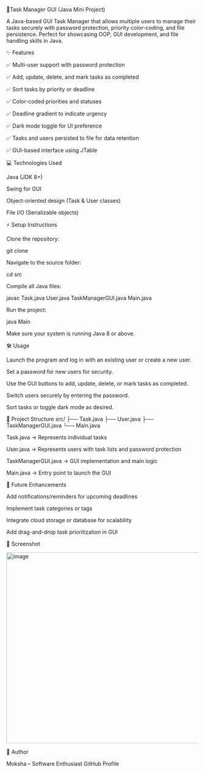 🌟Task Manager GUI (Java Mini Project)

A Java-based GUI Task Manager that allows multiple users to manage their tasks securely with password protection, priority color-coding, and file persistence. Perfect for showcasing OOP, GUI development, and file handling skills in Java.

✨ Features

✅ Multi-user support with password protection

✅ Add, update, delete, and mark tasks as completed

✅ Sort tasks by priority or deadline

✅ Color-coded priorities and statuses

✅ Deadline gradient to indicate urgency

✅ Dark mode toggle for UI preference

✅ Tasks and users persisted to file for data retention

✅ GUI-based interface using JTable

💻 Technologies Used

Java (JDK 8+)

Swing for GUI

Object-oriented design (Task & User classes)

File I/O (Serializable objects)

⚡ Setup Instructions

Clone the repository:

git clone <your-repo-url>


Navigate to the source folder:

cd src


Compile all Java files:

javac Task.java User.java TaskManagerGUI.java Main.java


Run the project:

java Main


Make sure your system is running Java 8 or above.

🛠️ Usage

Launch the program and log in with an existing user or create a new user.

Set a password for new users for security.

Use the GUI buttons to add, update, delete, or mark tasks as completed.

Switch users securely by entering the password.

Sort tasks or toggle dark mode as desired.

📁 Project Structure
src/
├── Task.java
├── User.java
├── TaskManagerGUI.java
└── Main.java


Task.java → Represents individual tasks

User.java → Represents users with task lists and password protection

TaskManagerGUI.java → GUI implementation and main logic

Main.java → Entry point to launch the GUI

🚀 Future Enhancements

Add notifications/reminders for upcoming deadlines

Implement task categories or tags

Integrate cloud storage or database for scalability

Add drag-and-drop task prioritization in GUI

📸 Screenshot

<img width="1000" height="500" alt="image" src="https://github.com/user-attachments/assets/7c1a59b7-3e40-4e46-8b75-e5ee0c09e6f7" />


👤 Author

Moksha – Software Enthusiast
GitHub Profile
